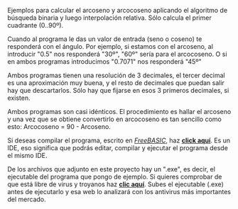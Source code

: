 Ejemplos para calcular el arcoseno y arcocoseno aplicando el algoritmo de búsqueda binaria y luego interpolación relativa. Sólo calcula el primer cuadrante (0..90º).

Cuando al programa le das un valor de entrada (seno o coseno) te responderá con el ángulo. Por ejemplo, si estamos con el arcoseno, al introducir "0.5" nos responderá "30º", "60º" sería para el arcocoseno. O si en ambos programas introducimos "0.7071" nos responderá "45º"

Ambos programas tienen una resolución de 3 decimales, el tercer decimal es una aproximación muy buena, y el resto de decimales que puedan salir hay que descartarlos. Sólo hay que fijarse en esos 3 primeros decimales, si existen.

Ambos programas son casi idénticos. El procedimiento es hallar el arcoseno y una vez que se obtiene convertirlo en arcocoseno es tan sencillo como esto: Arcocoseno = 90 - Arcoseno.

Si deseas compilar el programa, escrito en [*FreeBASIC*](https://es.wikipedia.org/wiki/FreeBASIC), haz [**click aquí**](https://sites.google.com/site/proyectosroboticos/instalacion-fbide). Es un IDE, eso significa que podrás editar, compilar y ejecutar el programa desde el mismo IDE.

De los archivos que adjunto en este proyecto hay un ".exe", es decir, el ejecutable del programa que pongo de ejemplo. Si quieres comprobar de que está libre de virus y troyanos haz [**clic aquí**](https://virusscan.jotti.org/). Subes el ejecutable (.exe) antes de ejecutarlo y esa web lo analizará con los antivirus más importantes del mercado.
